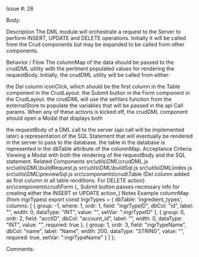 Issue #: 28

Body:

Description
The DML module will orchestrate a request to the Server to perform INSERT, UPDATE and DELETE operations. Initially it will be called from the Crud components but may be expanded to be called from other components.

Behavior / Flow
The columnMap of the data should be passed to the crudDML utility with the pertinent populated values for rendering the requestBody.
Initially, the crudDML utility will be called from either:

the Del column iconClick, which should be the first column in the Table component in the CrudLayout.
the Submit button in the Form component in the CrudLayout.
the crudDML will use the setVars function from the externalStore to populate the variables that will be passed in the api Call params.
When any of these actions is kicked off, the crudDML component should open a Modal that displays both

the requestBody of a DML call to the server (api call will be implemented later)
a representation of the SQL Statement that will eventually be rendered in the server to pass to the database.
the table in the database is represented in the dbTable attribute of the columnMap.
Acceptance Criteria
 Viewing a Modal with both the rendering of the requestBody and the SQL statement.
Related Components
src\utils\DML\crudDML.js
src\utils\DML\buildRequest.js
src\utils\DML\buildSql.js
src\utils\DML\index.js
src\utils\DML\previewSql.js
src\components\crud\Table (Del column added as first column in all table renditions. For DELETE action)
src\components\crud\Form (_ Submit button passes necessary info for creating either the INSERT or UPDATE action_)
Notes
Example columnMap (from ingrTypes)
export const IngrTypes = {
dbTable: 'ingredient_types',
columns: [
{
group: -1,
where: 1,
ordr: 1,
field: "ingrTypeID",
dbCol: "id",
label: "",
width: 0,
dataType: "INT",
value: "",
setVar: ":ingrTypeID"
},
{
group: 0,
ordr: 2,
field: "acctID",
dbCol: "account_id",
label: "",
width: 0,
dataType: "INT",
value: "",
required: true
},
{
group: 1,
ordr: 3,
field: "ingrTypeName",
dbCol: "name",
label: "Name",
width: 200,
dataType: "STRING",
value: "",
required: true,
setVar: ":ingrTypeName"
}
]
};



Comments:
